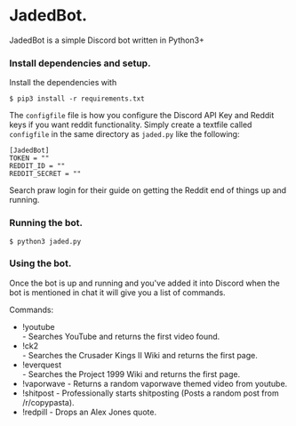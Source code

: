 # JadedBot.
JadedBot is a simple Discord bot written in Python3+

### Install dependencies and setup.
Install the dependencies with

`$ pip3 install -r requirements.txt`

The `configfile` file is how you configure the Discord API Key and Reddit keys if you want reddit functionality.
Simply create a textfile called `configfile` in the same directory as `jaded.py` like the following:

```
[JadedBot]
TOKEN = ""
REDDIT_ID = ""
REDDIT_SECRET = ""
```

Search praw login for their guide on getting the Reddit end of things up and running.

### Running the bot.
`$ python3 jaded.py`

### Using the bot.

Once the bot is up and running and you've added it into Discord when the bot is mentioned in chat it will give you a list of commands.

Commands:
- !youtube <search> - Searches YouTube and returns the first video found.
- !ck2 <search> - Searches the Crusader Kings II Wiki and returns the first page.
- !everquest <search> - Searches the Project 1999 Wiki and returns the first page. 
- !vaporwave - Returns a random vaporwave themed video from youtube.
- !shitpost - Professionally starts shitposting (Posts a random post from /r/copypasta).
- !redpill - Drops an Alex Jones quote.
